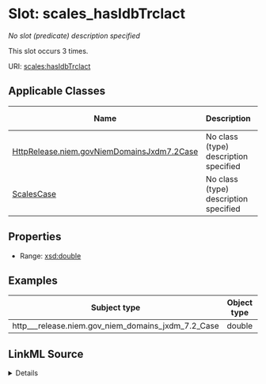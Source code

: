 

# Slot: scales_hasIdbTrclact


_No slot (predicate) description specified_






This slot occurs 3 times.


URI: [scales:hasIdbTrclact](http://schemas.scales-okn.org/rdf/scales#hasIdbTrclact)



<!-- no inheritance hierarchy -->





## Applicable Classes

| Name | Description | Modifies Slot |
| --- | --- | --- |
| [HttpRelease.niem.govNiemDomainsJxdm7.2Case](../classes/HttpRelease.niem.govNiemDomainsJxdm7.2Case.md) | No class (type) description specified |  yes  |
| [ScalesCase](../classes/ScalesCase.md) | No class (type) description specified |  no  |







## Properties

* Range: [xsd:double](http://www.w3.org/2001/XMLSchema#double)






## Examples

| Subject type | Object type | Example subject | Example object | Occurrences |
| --- | --- | --- | --- | --- |
| http___release.niem.gov_niem_domains_jxdm_7.2_Case | double | scales:CivilCase | -8.0 | 3 |




## LinkML Source

<details>

```yaml
name: scales_hasIdbTrclact
annotations:
  count:
    tag: count
    value: 3
description: No slot (predicate) description specified
examples:
- object:
    example_object: '-8.0'
    example_object_type: double
    example_predicate: scales:hasIdbTrclact
    example_subject: scales:CivilCase
    example_subject_type: http___release.niem.gov_niem_domains_jxdm_7.2_Case
from_schema: scales-kg
rank: 1000
slot_uri: scales:hasIdbTrclact
alias: scales_hasIdbTrclact
domain_of:
- http___release.niem.gov_niem_domains_jxdm_7.2_Case
- scales_Case
range: double

```
</details>